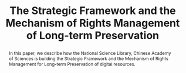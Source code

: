 ---
abstract: In this paper, we describe how the National Science Library, Chinese Academy
  of Sciences is building the Strategic Framework and the Mechanism of Rights Management
  for Long-term Preservation of digital resources.
creators:
- Yan, Zhao
- Gaolei, Yin
date: null
document_url: https://services.phaidra.univie.ac.at/api/object/o:429588/download
grand_parent: iPRES
institutions: []
keywords:
- long-term preservation
- strategic framework
- mechanism of rights management
landing_page_url: https://phaidra.univie.ac.at/o:429588
language: eng
layout: publication
license: CC BY 4.0 International
notes_url: null
parent: iPRES 2015
presentation_url: null
size: 458564
source_name: iPRES
title: The Strategic Framework and the Mechanism of Rights Management of Long-term
  Preservation
type: paper
year: 2015
---